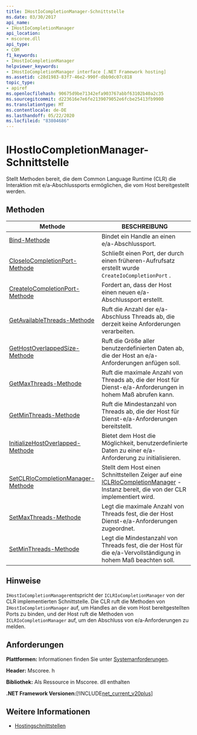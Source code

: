 ```yaml
---
title: IHostIoCompletionManager-Schnittstelle
ms.date: 03/30/2017
api_name:
- IHostIoCompletionManager
api_location:
- mscoree.dll
api_type:
- COM
f1_keywords:
- IHostIoCompletionManager
helpviewer_keywords:
- IHostIoCompletionManager interface [.NET Framework hosting]
ms.assetid: c28d1983-83f7-46e2-990f-dbb9dc07c818
topic_type:
- apiref
ms.openlocfilehash: 90675d9be71342efa903767abbf63102b40a2c35
ms.sourcegitcommit: d223616e7e6fe2139079052e6fcbe25413fb9900
ms.translationtype: MT
ms.contentlocale: de-DE
ms.lasthandoff: 05/22/2020
ms.locfileid: "83804686"
---
```

# <a name="ihostiocompletionmanager-interface"></a>IHostIoCompletionManager-Schnittstelle
Stellt Methoden bereit, die dem Common Language Runtime (CLR) die Interaktion mit e/a-Abschlussports ermöglichen, die vom Host bereitgestellt werden.  
  
## <a name="methods"></a>Methoden  
  
|Methode|BESCHREIBUNG|  
|------------|-----------------|  
|[Bind-Methode](ihostiocompletionmanager-bind-method.md)|Bindet ein Handle an einen e/a-Abschlussport.|  
|[CloseIoCompletionPort-Methode](ihostiocompletionmanager-closeiocompletionport-method.md)|Schließt einen Port, der durch einen früheren-Aufrufsatz erstellt wurde `CreateIoCompletionPort` .|  
|[CreateIoCompletionPort-Methode](ihostiocompletionmanager-createiocompletionport-method.md)|Fordert an, dass der Host einen neuen e/a-Abschlussport erstellt.|  
|[GetAvailableThreads-Methode](ihostiocompletionmanager-getavailablethreads-method.md)|Ruft die Anzahl der e/a-Abschluss Threads ab, die derzeit keine Anforderungen verarbeiten.|  
|[GetHostOverlappedSize-Methode](ihostiocompletionmanager-gethostoverlappedsize-method.md)|Ruft die Größe aller benutzerdefinierten Daten ab, die der Host an e/a-Anforderungen anfügen soll.|  
|[GetMaxThreads-Methode](ihostiocompletionmanager-getmaxthreads-method.md)|Ruft die maximale Anzahl von Threads ab, die der Host für Dienst-e/a-Anforderungen in hohem Maß abrufen kann.|  
|[GetMinThreads-Methode](ihostiocompletionmanager-getminthreads-method.md)|Ruft die Mindestanzahl von Threads ab, die der Host für Dienst-e/a-Anforderungen bereitstellt.|  
|[InitializeHostOverlapped-Methode](ihostiocompletionmanager-initializehostoverlapped-method.md)|Bietet dem Host die Möglichkeit, benutzerdefinierte Daten zu einer e/a-Anforderung zu initialisieren.|  
|[SetCLRIoCompletionManager-Methode](../../../../docs/framework/unmanaged-api/hosting/ihostiocompletionmanager-setclriocompletionmanager-method.md)|Stellt dem Host einen Schnittstellen Zeiger auf eine [ICLRIoCompletionManager](iclriocompletionmanager-interface.md) -Instanz bereit, die von der CLR implementiert wird.|  
|[SetMaxThreads-Methode](ihostiocompletionmanager-setmaxthreads-method.md)|Legt die maximale Anzahl von Threads fest, die der Host Dienst-e/a-Anforderungen zugeordnet.|  
|[SetMinThreads-Methode](ihostiocompletionmanager-setminthreads-method.md)|Legt die Mindestanzahl von Threads fest, die der Host für die e/a-Vervollständigung in hohem Maß beachten soll.|  
  
## <a name="remarks"></a>Hinweise  
 `IHostIoCompletionManager`entspricht der `ICLRIoCompletionManager` von der CLR implementierten Schnittstelle. Die CLR ruft die Methoden von `IHostIoCompletionManager` auf, um Handles an die vom Host bereitgestellten Ports zu binden, und der Host ruft die Methoden von `ICLRIoCompletionManager` auf, um den Abschluss von e/a-Anforderungen zu melden.  
  
## <a name="requirements"></a>Anforderungen  
 **Plattformen:** Informationen finden Sie unter [Systemanforderungen](../../get-started/system-requirements.md).  
  
 **Header:** Mscoree. h  
  
 **Bibliothek:** Als Ressource in Mscoree. dll enthalten  
  
 **.NET Framework Versionen:**[!INCLUDE[net_current_v20plus](../../../../includes/net-current-v20plus-md.md)]  
  
## <a name="see-also"></a>Weitere Informationen

- [Hostingschnittstellen](hosting-interfaces.md)

